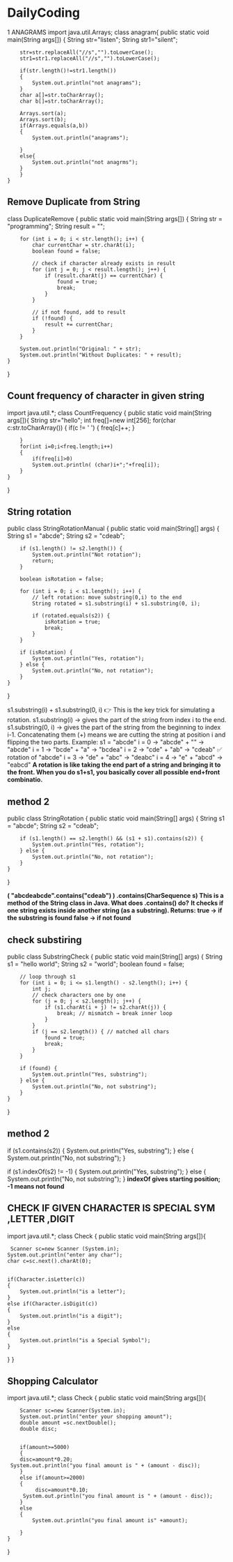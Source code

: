 # DailyCoding

 1 ANAGRAMS
 import java.util.Arrays;
class anagram{
    public static void main(String args[])
    {
        String str="listen";
        String str1="silent";
        
        str=str.replaceAll("//s","").toLowerCase();
        str1=str1.replaceAll("//s","").toLowerCase();
        
        if(str.length()!=str1.length())
        {
            System.out.println("not anagrams");
        }
        char a[]=str.toCharArray();
        char b[]=str.toCharArray();
        
        Arrays.sort(a);
        Arrays.sort(b);
        if(Arrays.equals(a,b))
        {
            System.out.println("anagrams");
            
        }
        else{
            System.out.println("not anagrms");
        }
        }
    }
## Remove Duplicate from String
class DuplicateRemove {
    public static void main(String args[]) {
        String str = "programming";
        String result = "";

        for (int i = 0; i < str.length(); i++) {
            char currentChar = str.charAt(i);
            boolean found = false;

            // check if character already exists in result
            for (int j = 0; j < result.length(); j++) {
                if (result.charAt(j) == currentChar) {
                    found = true;
                    break;
                }
            }

            // if not found, add to result
            if (!found) {
                result += currentChar;
            }
        }

        System.out.println("Original: " + str);
        System.out.println("Without Duplicates: " + result);
    }
}



## Count frequency of character in given string 
import java.util.*;
class CountFrequency
{
    public static void main(String args[]){
        String str="hello";
        int freq[]=new int[256];
        for(char c:str.toCharArray())
        {
            if(c != ' ')
            {
                freq[c]++;
            }
            
        }
        for(int i=0;i<freq.length;i++)
        {
            if(freq[i]>0)
            System.out.println( (char)i+";"+freq[i]);
        }
    }
}

## String rotation

public class StringRotationManual {
    public static void main(String[] args) {
        String s1 = "abcde";
        String s2 = "cdeab";

        if (s1.length() != s2.length()) {
            System.out.println("Not rotation");
            return;
        }

        boolean isRotation = false;

        for (int i = 0; i < s1.length(); i++) {
            // left rotation: move substring(0,i) to the end
            String rotated = s1.substring(i) + s1.substring(0, i);

            if (rotated.equals(s2)) {
                isRotation = true;
                break;
            }
        }

        if (isRotation) {
            System.out.println("Yes, rotation");
        } else {
            System.out.println("No, not rotation");
        }
    }
}

s1.substring(i) + s1.substring(0, i)
👉 This is the key trick for simulating a rotation.
s1.substring(i) → gives the part of the string from index i to the end.
s1.substring(0, i) → gives the part of the string from the beginning to index i-1.
Concatenating them (+) means we are cutting the string at position i and flipping the two parts.
Example: s1 = "abcde"
i = 0 → "abcde" + "" → "abcde"
i = 1 → "bcde" + "a" → "bcdea"
i = 2 → "cde" + "ab" → "cdeab" ✅ rotation of "abcde"
i = 3 → "de" + "abc" → "deabc"
i = 4 → "e" + "abcd" → "eabcd"
**A rotation is like taking the end part of a string and bringing it to the front.
When you do s1+s1, you basically cover all possible end+front combinatio.**

## method 2
public class StringRotation {
    public static void main(String[] args) {
        String s1 = "abcde";
        String s2 = "cdeab";

        if (s1.length() == s2.length() && (s1 + s1).contains(s2)) {
            System.out.println("Yes, rotation");
        } else {
            System.out.println("No, not rotation");
        }
    }
}

**( "abcdeabcde".contains("cdeab") ) 
.contains(CharSequence s)
This is a method of the String class in Java.
What does .contains() do?**
**It checks if one string exists inside another string (as a substring).
Returns:
true → if the substring is found
false → if not found**



## check substiring 
public class SubstringCheck {
    public static void main(String[] args) {
        String s1 = "hello world";
        String s2 = "world";
        boolean found = false;

        // loop through s1
        for (int i = 0; i <= s1.length() - s2.length(); i++) {
            int j;
            // check characters one by one
            for (j = 0; j < s2.length(); j++) {
                if (s1.charAt(i + j) != s2.charAt(j)) {
                    break; // mismatch → break inner loop
                }
            }
            if (j == s2.length()) { // matched all chars
                found = true;
                break;
            }
        }

        if (found) {
            System.out.println("Yes, substring");
        } else {
            System.out.println("No, not substring");
        }
    }
}


## method 2
if (s1.contains(s2)) {
    System.out.println("Yes, substring");
} else {
    System.out.println("No, not substring");
}

if (s1.indexOf(s2) != -1) {
    System.out.println("Yes, substring");
} else {
    System.out.println("No, not substring");
}
**indexOf gives starting position; -1 means not found**


## CHECK IF GIVEN CHARACTER IS SPECIAL SYM ,LETTER ,DIGIT 
import java.util.*;
class Check {
    public static void main(String args[]){
        
     Scanner sc=new Scanner (System.in);  
    System.out.println("enter any char");
    char c=sc.next().charAt(0);

    
    if(Character.isLetter(c))
    {
        System.out.println("is a letter");
    }
    else if(Character.isDigit(c))
    {
        System.out.println("is a digit");
    }
    else
    {
        System.out.println("is a Special Symbol");
    }
    
    
}
}

## Shopping Calculator
import java.util.*;
class Check {
    public static void main(String args[]){
        
        Scanner sc=new Scanner(System.in);
        System.out.println("enter your shopping amount");
        double amount =sc.nextDouble();
        double disc;
        
        
        if(amount>=5000)
        {
        disc=amount*0.20;
     System.out.println("you final amount is " + (amount - disc));
        }
        else if(amount>=2000)
        { 
             disc=amount*0.10;
         System.out.println("you final amount is " + (amount - disc));
        }
        else
        {
            System.out.println("you final amount is" +amount);
            
        }
    }
}
